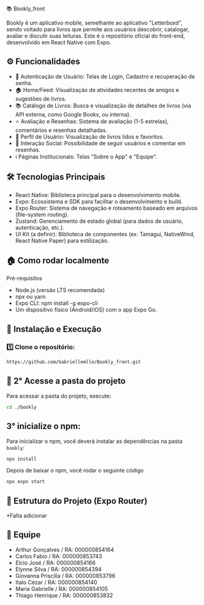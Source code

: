 📚 Bookly_front 

Bookly é um aplicativo mobile, semelhante ao aplicativo "Letterboxd", sendo voltado para livros que permite aos usuários descobrir, catalogar, avaliar e discutir suas leituras. Este é o repositório oficial do front-end, desenvolvido em React Native com Expo.

## ⚙️ Funcionalidades

- 🔐 Autenticação de Usuário: Telas de Login, Cadastro e recuperação de senha.
- 🏠 Home/Feed: Visualização de atividades recentes de amigos e sugestões de livros.
- 📚 Catálogo de Livros: Busca e visualização de detalhes de livros (via API externa, como Google Books, ou interna).
- ⭐ Avaliação e Resenhas: Sistema de avaliação (1-5 estrelas), comentários e resenhas detalhadas.
- 👤 Perfil de Usuário: Visualização de livros lidos e favoritos.
- 💬 Interação Social: Possibilidade de seguir usuários e comentar em resenhas.
- ℹ️ Páginas Institucionais: Telas "Sobre o App" e "Equipe".

## 🛠️ Tecnologias Principais

- React Native: Biblioteca principal para o desenvolvimento mobile.
- Expo: Ecossistema e SDK para facilitar o desenvolvimento e build.
- Expo Router: Sistema de navegação e roteamento baseado em arquivos (file-system routing).
- Zustand: Gerenciamento de estado global (para dados de usuário, autenticação, etc.).
- UI Kit (a definir): Biblioteca de componentes (ex: Tamagui, NativeWind, React Native Paper) para estilização.

## 🏠 Como rodar localmente

Pré-requisitos

- Node.js (versão LTS recomendada)
- npx ou yarn
- Expo CLI: npm install -g expo-cli
- Um dispositivo físico (Android/iOS) com o app Expo Go.

## 🚀 Instalação e Execução

### 1️⃣ Clone o repositório:
 
```bash
https://github.com/Gabriellemllo/Bookly_front.git
```

## 📂 2° Acesse a pasta do projeto

Para acessar a pasta do projeto, execute:

```bash
cd ./bookly
```

## 3° inicialize o npm:

Para inicializar o npm, você deverá instalar as dependências na pasta `bookly`:

```bash
npx install
````

Depois de baixar o npm, você rodar o seguinte código

```bash
npx expo start
````
    
## 📂 Estrutura do Projeto (Expo Router)

*Falta adicionar
    
## 👥 Equipe

- Arthur Gonçalves     / RA: 000000854164
- Carlos Fabio         / RA: 000000853743
- Elcio José           / RA: 000000854166
- Elynne Silva         / RA: 000000854394
- Giovanna Priscilla   / RA: 000000853796
- Italo Cézar          / RA: 000000854140
- Maria Gabrielle      / RA: 000000854105
- Thiago Henrique      / RA: 000000853832
